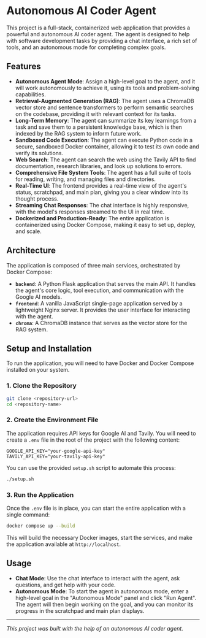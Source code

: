 # Autonomous AI Coder Agent

This project is a full-stack, containerized web application that provides a powerful and autonomous AI coder agent. The agent is designed to help with software development tasks by providing a chat interface, a rich set of tools, and an autonomous mode for completing complex goals.

## Features

- **Autonomous Agent Mode**: Assign a high-level goal to the agent, and it will work autonomously to achieve it, using its tools and problem-solving capabilities.
- **Retrieval-Augmented Generation (RAG)**: The agent uses a ChromaDB vector store and sentence transformers to perform semantic searches on the codebase, providing it with relevant context for its tasks.
- **Long-Term Memory**: The agent can summarize its key learnings from a task and save them to a persistent knowledge base, which is then indexed by the RAG system to inform future work.
- **Sandboxed Code Execution**: The agent can execute Python code in a secure, sandboxed Docker container, allowing it to test its own code and verify its solutions.
- **Web Search**: The agent can search the web using the Tavily API to find documentation, research libraries, and look up solutions to errors.
- **Comprehensive File System Tools**: The agent has a full suite of tools for reading, writing, and managing files and directories.
- **Real-Time UI**: The frontend provides a real-time view of the agent's status, scratchpad, and main plan, giving you a clear window into its thought process.
- **Streaming Chat Responses**: The chat interface is highly responsive, with the model's responses streamed to the UI in real time.
- **Dockerized and Production-Ready**: The entire application is containerized using Docker Compose, making it easy to set up, deploy, and scale.

## Architecture

The application is composed of three main services, orchestrated by Docker Compose:

- **`backend`**: A Python Flask application that serves the main API. It handles the agent's core logic, tool execution, and communication with the Google AI models.
- **`frontend`**: A vanilla JavaScript single-page application served by a lightweight Nginx server. It provides the user interface for interacting with the agent.
- **`chroma`**: A ChromaDB instance that serves as the vector store for the RAG system.

## Setup and Installation

To run the application, you will need to have Docker and Docker Compose installed on your system.

### 1. Clone the Repository

```bash
git clone <repository-url>
cd <repository-name>
```

### 2. Create the Environment File

The application requires API keys for Google AI and Tavily. You will need to create a `.env` file in the root of the project with the following content:

```
GOOGLE_API_KEY="your-google-api-key"
TAVILY_API_KEY="your-tavily-api-key"
```

You can use the provided `setup.sh` script to automate this process:

```bash
./setup.sh
```

### 3. Run the Application

Once the `.env` file is in place, you can start the entire application with a single command:

```bash
docker compose up --build
```

This will build the necessary Docker images, start the services, and make the application available at `http://localhost`.

## Usage

- **Chat Mode**: Use the chat interface to interact with the agent, ask questions, and get help with your code.
- **Autonomous Mode**: To start the agent in autonomous mode, enter a high-level goal in the "Autonomous Mode" panel and click "Run Agent". The agent will then begin working on the goal, and you can monitor its progress in the scratchpad and main plan displays.

---
*This project was built with the help of an autonomous AI coder agent.*
